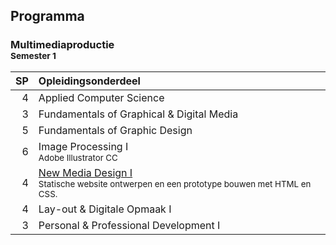 Programma
---------

### Multimediaproductie<br><small>Semester 1</small>

| SP | Opleidingsonderdeel |
|---:|:--------------------|
|  4 | Applied Computer Science |
|  3 | Fundamentals of Graphical & Digital Media |
|  5 | Fundamentals of Graphic Design |
|  6 | Image Processing I<br><small>Adobe Illustrator CC</small> |
|  4 | [New Media Design I][]<span data-domain="wanm" data-level="1"></span><br><small>Statische website ontwerpen en een prototype bouwen met HTML en CSS.</small> |
|  4 | Lay-out & Digitale Opmaak I |
|  3 | Personal & Professional Development I |

[New Media Design I]: #